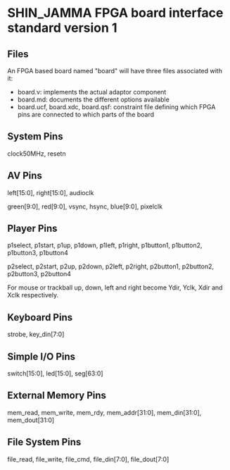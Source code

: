 # SHIN_JAMMA FPGA board interface standard version 1

## Files

An FPGA based board named "board" will have three files associated with it:

- board.v: implements the actual adaptor component
- board.md: documents the different options available
- board.ucf, board.xdc, board.qsf: constraint file defining which FPGA pins are connected to which parts of the board

## System Pins

clock50MHz, resetn

## AV Pins

left[15:0], right[15:0], audioclk

green[9:0], red[9:0], vsync, hsync, blue[9:0], pixelclk

## Player Pins

p1select, p1start, p1up, p1down, p1left, p1right, p1button1, p1button2, p1button3, p1button4

p2select, p2start, p2up, p2down, p2left, p2right, p2button1, p2button2, p2button3, p2button4

For mouse or trackball up, down, left and right become Ydir, Yclk, Xdir and Xclk respectively.

## Keyboard Pins

strobe, key_din[7:0]

## Simple I/O Pins

switch[15:0], led[15:0], seg[63:0]

## External Memory Pins

mem_read, mem_write, mem_rdy, mem_addr[31:0], mem_din[31:0], mem_dout[31:0]

## File System Pins

file_read, file_write, file_cmd, file_din[7:0], file_dout[7:0]
